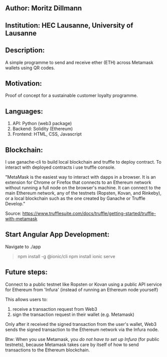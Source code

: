 
## Author: Moritz Dillmann
## Institution: HEC Lausanne, University of Lausanne

## Description:
A simple programme to send and receive ether (ETH) across Metamask wallets using QR codes.

## Motivation: 
Proof of concept for a sustainable customer loyalty programme.

##  Languages: 
1) API: Python (web3 package)
2) Backend:  Solidity (Ethereum)
3) Frontend: HTML, CSS, Javascript

## Blockchain:
I use ganache-cli to build local blockchain and truffle to deploy contract. 
To interact with deployed contracts i use truffle console.

"MetaMask is the easiest way to interact with dapps in a browser. It is an extension for Chrome or Firefox that connects to an Ethereum network without running a full node on the browser's machine. It can connect to the main Ethereum network, any of the testnets (Ropsten, Kovan, and Rinkeby), or a local blockchain such as the one created by Ganache or Truffle Develop."

Source: https://www.trufflesuite.com/docs/truffle/getting-started/truffle-with-metamask


## Start Angular App Development: 
Navigate to ./app
>  npm install -g @ionic/cli
>  npm install
>  ionic serve 


## Future steps: 

Connect to a public testnet like Ropsten or Kovan using a public API service for Ethereum from 'Infura' (instead of running an Ethereum node yourself)

This allows users to:
1. receive a transaction request from Web3
2. sign the transaction request in their wallet (e.g. Metamask)

Only after it received the signed transaction from the user's wallet, Web3 sends the signed transaction to the Ethereum network via the Infura node.

Btw:
When you use Metamask, you _do not have to set up Infura_ (for public testnets), because Metamask takes care by itself of how to send transactions to the Ethereum blockchain.
